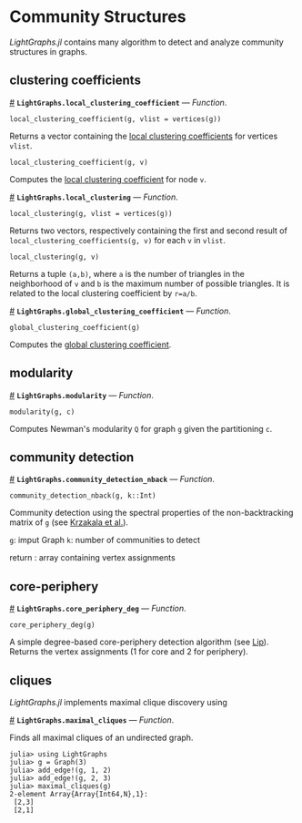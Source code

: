 
<a id='Community-Structures-1'></a>

# Community Structures


*LightGraphs.jl* contains many algorithm to detect and analyze community structures in graphs.


<a id='clustering-coefficients-1'></a>

## clustering coefficients

<a id='LightGraphs.local_clustering_coefficient' href='#LightGraphs.local_clustering_coefficient'>#</a>
**`LightGraphs.local_clustering_coefficient`** &mdash; *Function*.



```
local_clustering_coefficient(g, vlist = vertices(g))
```

Returns a vector containing  the [local clustering coefficients](https://en.wikipedia.org/wiki/Clustering_coefficient) for vertices `vlist`.

```
local_clustering_coefficient(g, v)
```

Computes the [local clustering coefficient](https://en.wikipedia.org/wiki/Clustering_coefficient) for node `v`.

<a id='LightGraphs.local_clustering' href='#LightGraphs.local_clustering'>#</a>
**`LightGraphs.local_clustering`** &mdash; *Function*.



```
local_clustering(g, vlist = vertices(g))
```

Returns two vectors, respectively containing  the first and second result of `local_clustering_coefficients(g, v)` for each `v` in `vlist`.

```
local_clustering(g, v)
```

Returns a tuple `(a,b)`, where `a` is the number of triangles in the neighborhood of `v` and `b` is the maximum number of possible triangles. It is related to the local clustering coefficient  by `r=a/b`.

<a id='LightGraphs.global_clustering_coefficient' href='#LightGraphs.global_clustering_coefficient'>#</a>
**`LightGraphs.global_clustering_coefficient`** &mdash; *Function*.



```
global_clustering_coefficient(g)
```

Computes the [global clustering coefficient](https://en.wikipedia.org/wiki/Clustering_coefficient).


<a id='modularity-1'></a>

## modularity

<a id='LightGraphs.modularity' href='#LightGraphs.modularity'>#</a>
**`LightGraphs.modularity`** &mdash; *Function*.



```
modularity(g, c)
```

Computes Newman's modularity `Q` for graph `g` given the partitioning `c`.


<a id='community-detection-1'></a>

## community detection

<a id='LightGraphs.community_detection_nback' href='#LightGraphs.community_detection_nback'>#</a>
**`LightGraphs.community_detection_nback`** &mdash; *Function*.



```
community_detection_nback(g, k::Int)
```

Community detection using the spectral properties of the non-backtracking matrix of `g` (see [Krzakala et al.](http://www.pnas.org/content/110/52/20935.short)).

`g`: imput Graph `k`: number of communities to detect

return : array containing vertex assignments


<a id='core-periphery-1'></a>

## core-periphery

<a id='LightGraphs.core_periphery_deg' href='#LightGraphs.core_periphery_deg'>#</a>
**`LightGraphs.core_periphery_deg`** &mdash; *Function*.



```
core_periphery_deg(g)
```

A simple degree-based core-periphery detection algorithm (see [Lip](http://arxiv.org/abs/1102.5511)). Returns the vertex assignments (1 for core and 2 for periphery).


<a id='cliques-1'></a>

## cliques


*LightGraphs.jl* implements maximal clique discovery using

<a id='LightGraphs.maximal_cliques' href='#LightGraphs.maximal_cliques'>#</a>
**`LightGraphs.maximal_cliques`** &mdash; *Function*.



Finds all maximal cliques of an undirected graph.

```
julia> using LightGraphs
julia> g = Graph(3)
julia> add_edge!(g, 1, 2)
julia> add_edge!(g, 2, 3)
julia> maximal_cliques(g)
2-element Array{Array{Int64,N},1}:
 [2,3]
 [2,1]
```


